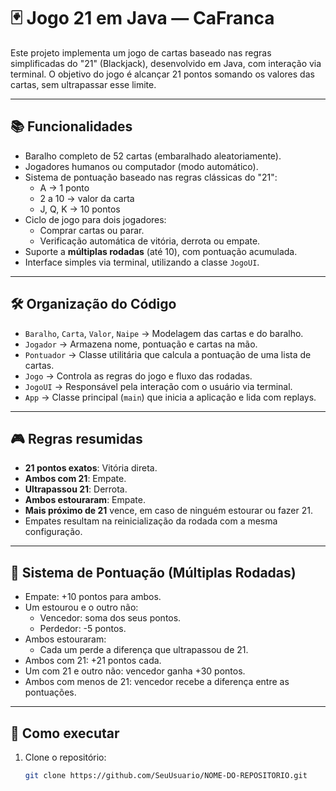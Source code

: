 # 🃏 Jogo 21 em Java — CaFranca

Este projeto implementa um jogo de cartas baseado nas regras simplificadas do "21" (Blackjack), desenvolvido em Java, com interação via terminal. O objetivo do jogo é alcançar 21 pontos somando os valores das cartas, sem ultrapassar esse limite.

---

## 📚 Funcionalidades

- Baralho completo de 52 cartas (embaralhado aleatoriamente).
- Jogadores humanos ou computador (modo automático).
- Sistema de pontuação baseado nas regras clássicas do "21":
  - A → 1 ponto  
  - 2 a 10 → valor da carta  
  - J, Q, K → 10 pontos
- Ciclo de jogo para dois jogadores:
  - Comprar cartas ou parar.
  - Verificação automática de vitória, derrota ou empate.
- Suporte a **múltiplas rodadas** (até 10), com pontuação acumulada.
- Interface simples via terminal, utilizando a classe `JogoUI`.

---

## 🛠️ Organização do Código

- `Baralho`, `Carta`, `Valor`, `Naipe` → Modelagem das cartas e do baralho.
- `Jogador` → Armazena nome, pontuação e cartas na mão.
- `Pontuador` → Classe utilitária que calcula a pontuação de uma lista de cartas.
- `Jogo` → Controla as regras do jogo e fluxo das rodadas.
- `JogoUI` → Responsável pela interação com o usuário via terminal.
- `App` → Classe principal (`main`) que inicia a aplicação e lida com replays.

---

## 🎮 Regras resumidas

- **21 pontos exatos**: Vitória direta.
- **Ambos com 21**: Empate.
- **Ultrapassou 21**: Derrota.
- **Ambos estouraram**: Empate.
- **Mais próximo de 21** vence, em caso de ninguém estourar ou fazer 21.
- Empates resultam na reinicialização da rodada com a mesma configuração.

---

## 🧮 Sistema de Pontuação (Múltiplas Rodadas)

- Empate: +10 pontos para ambos.
- Um estourou e o outro não:  
  - Vencedor: soma dos seus pontos.  
  - Perdedor: -5 pontos.
- Ambos estouraram:  
  - Cada um perde a diferença que ultrapassou de 21.
- Ambos com 21: +21 pontos cada.
- Um com 21 e outro não: vencedor ganha +30 pontos.
- Ambos com menos de 21: vencedor recebe a diferença entre as pontuações.

---

## 🚀 Como executar

1. Clone o repositório:
   ```bash
   git clone https://github.com/SeuUsuario/NOME-DO-REPOSITORIO.git
